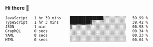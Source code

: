 ### Hi there 👋

<!--START_SECTION:waka-->

```text
JavaScript   1 hr 39 mins    ███████████████░░░░░░░░░░   59.99 %
TypeScript   1 hr 3 mins     █████████▓░░░░░░░░░░░░░░░   38.42 %
JSON         1 min           ▒░░░░░░░░░░░░░░░░░░░░░░░░   00.98 %
GraphQL      0 secs          ░░░░░░░░░░░░░░░░░░░░░░░░░   00.34 %
YAML         0 secs          ░░░░░░░░░░░░░░░░░░░░░░░░░   00.23 %
HTML         0 secs          ░░░░░░░░░░░░░░░░░░░░░░░░░   00.04 %
```

<!--END_SECTION:waka-->
